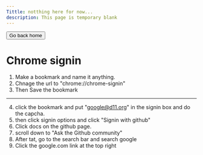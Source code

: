 ```yaml
---
Tittle: notthing here for now...
description: This page is temporary blank
---
```

<a href="[go to home](index.md)">
  <button type="button" class="btn btn-outline-primary">Go back home</button>
</a>

# Chrome signin

1. Make a bookmark and name it anything.
2. Chnage the url to "chrome://chrome-signin"
3. Then Save the bookmark 
___
4. click the bookmark and put "google@d11.org" in the signin box and do the capcha.
5. then click signin options and click "Signin with github"
6. Click docs on the github page.
7. scroll down to "Ask the Github community"
8. After tat, go to the search bar and search google
9. Click the google.com link at the top right
